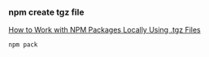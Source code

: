 ### npm create tgz file 


[How to Work with NPM Packages Locally Using .tgz Files](https://rimdev.io/npm-packages-and-tgz-files/ "How to Work with NPM Packages Locally Using .tgz Files")


 

```shell
npm pack
```
